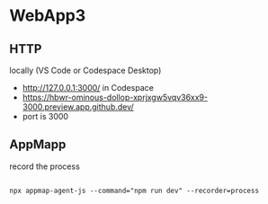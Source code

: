 # WebApp3

## HTTP

locally (VS Code or Codespace Desktop)
- http://127.0.0.1:3000/
in Codespace
- https://hbwr-ominous-dollop-xprjxgw5vqv36xx9-3000.preview.app.github.dev/
- port is 3000

## AppMapp

record the process
````node

npx appmap-agent-js --command="npm run dev" --recorder=process

````